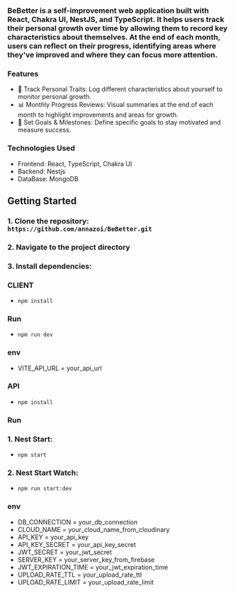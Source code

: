 ### ΒeBetter is a self-improvement web application built with React, Chakra UI, NestJS, and TypeScript. It helps users track their personal growth over time by allowing them to record key characteristics about themselves. At the end of each month, users can reflect on their progress, identifying areas where they've improved and where they can focus more attention.

### Features

- 📝 Track Personal Traits: Log different characteristics about yourself to monitor personal growth.
- 📊 Monthly Progress Reviews: Visual summaries at the end of each month to highlight improvements and areas for growth.
- 🌟 Set Goals & Milestones: Define specific goals to stay motivated and measure success.

### Technologies Used

- Frontend: React, TypeScript, Chakra UI
- Backend: Nestjs
- DataBase: MongoDB

## Getting Started

### 1. Clone the repository: `https://github.com/annazoi/BeBetter.git`

### 2. Navigate to the project directory

### 3. Install dependencies:

### CLIENT

- `npm install`

### Run

- `npm run dev`

### env

- VITE_API_URL = your_api_url

### API

- `npm install`

### Run

### 1. Nest Start:

- `npm start`

### 2. Nest Start Watch:

- `npm run start:dev`

### env

- DB_CONNECTION = your_db_connection
- CLOUD_NAME = your_cloud_name_from_cloudinary
- API_KEY = your_api_key
- API_KEY_SECRET = your_api_key_secret
- JWT_SECRET = your_jwt_secret
- SERVER_KEY = your_server_key_from_firebase
- JWT_EXPIRATION_TIME = your_jwt_expiration_time
- UPLOAD_RATE_TTL = your_upload_rate_ttl
- UPLOAD_RATE_LIMIT = your_upload_rate_limit
